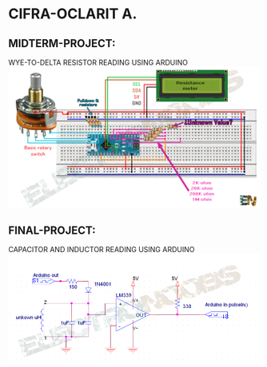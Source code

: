 # CIFRA-OCLARIT A.
## MIDTERM-PROJECT:
WYE-TO-DELTA RESISTOR READING USING ARDUINO
<br>
[![INSERT YOUR FRITZING PICTURE HERE](https://github.com/BSCPE-2A-EE-1-TERM-1-S-Y-19-20/12-CIFRA-OCLARIT-A/blob/master/MIDTERM-PROJECT%20.png)]()


## FINAL-PROJECT:
CAPACITOR AND INDUCTOR READING USING ARDUINO
<br>
[![INSERT YOUR FRITZING PICTURE HERE](https://github.com/BSCPE-2A-EE-1-TERM-1-S-Y-19-20/12-CIFRA-OCLARIT-A/blob/master/FINAL-PROJECT%20.png)]()

